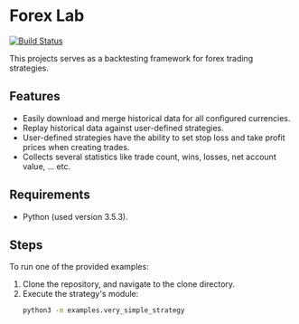# Forex Lab

[![Build Status](https://travis-ci.org/bishoybassem/forex-lab.svg?branch=master)](https://travis-ci.org/bishoybassem/forex-lab)

This projects serves as a backtesting framework for forex trading strategies.

## Features
* Easily download and merge historical data for all configured currencies.
* Replay historical data against user-defined strategies.
* User-defined strategies have the ability to set stop loss and take profit prices when creating trades.
* Collects several statistics like trade count, wins, losses, net account value, ... etc.

## Requirements
* Python (used version 3.5.3).

## Steps
To run one of the provided examples:
1. Clone the repository, and navigate to the clone directory.
2. Execute the strategy's module:
   ```bash
   python3 -m examples.very_simple_strategy
   ```